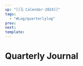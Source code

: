 ```yaml
---
up: "[[🗓️ Calendar-2024]]"
tags:
  - "#Log/quarterlylog"
prev: 
next: 
template:
---
```


# Quarterly Journal



